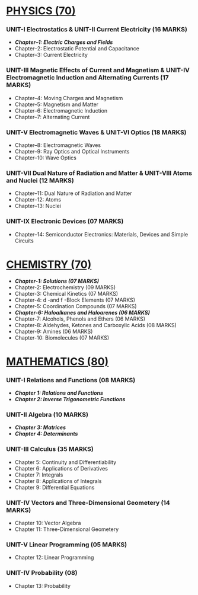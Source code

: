 # [PHYSICS (70)](https://github.com/aniketrepo/class-12/blob/main/Physics_SrSec_2023-24.pdf)

### UNIT-I Electrostatics & UNIT-II Current Electricity (16 MARKS)
  * ***Chapter–1: Electric Charges and Fields***
  * Chapter–2: Electrostatic Potential and Capacitance
  * Chapter–3: Current Electricity

### UNIT-III Magnetic Effects of Current and Magnetism & UNIT-IV Electromagnetic Induction and Alternating Currents (17 MARKS)
  * Chapter–4: Moving Charges and Magnetism
  * Chapter–5: Magnetism and Matter
  * Chapter–6: Electromagnetic Induction
  * Chapter–7: Alternating Current

### UNIT-V Electromagnetic Waves & UNIT-VI Optics (18 MARKS)
  * Chapter–8: Electromagnetic Waves
  * Chapter–9: Ray Optics and Optical Instruments
  * Chapter–10: Wave Optics

### UNIT-VII Dual Nature of Radiation and Matter & UNIT-VIII Atoms and Nuclei (12 MARKS)
  * Chapter–11: Dual Nature of Radiation and Matter
  * Chapter–12: Atoms
  * Chapter–13: Nuclei

### UNIT-IX Electronic Devices (07 MARKS)
  * Chapter–14: Semiconductor Electronics: Materials, Devices and Simple Circuits

# [CHEMISTRY (70)](https://github.com/aniketrepo/class-12/blob/main/Chemistry_SrSec_2023-24.pdf)
  * ***Chapter-1: Solutions (07 MARKS)***
  * Chapter-2: Electrochemistry (09 MARKS)
  * Chapter-3: Chemical Kinetics (07 MARKS)
  * Chapter-4: d -and f -Block Elements (07 MARKS)
  * Chapter-5: Coordination Compounds (07 MARKS)
  * ***Chapter-6: Haloalkanes and Haloarenes (06 MARKS)***
  * Chapter-7: Alcohols, Phenols and Ethers (06 MARKS)
  * Chapter-8: Aldehydes, Ketones and Carboxylic Acids (08 MARKS)
  * Chapter-9: Amines (06 MARKS)
  * Chapter-10: Biomolecules (07 MARKS)

# [MATHEMATICS (80)](https://github.com/aniketrepo/class-12/blob/main/Maths_SrSec_2023-24.pdf)

### UNIT-I Relations and Functions (08 MARKS)
  * ***Chapter 1: Relations and Functions***
  * ***Chapter 2: Inverse Trigonometric Functions***

### UNIT-II Algebra (10 MARKS)
  * ***Chapter 3: Matrices***
  * ***Chapter 4: Determinants***

### UNIT-III Calculus (35 MARKS)
  * Chapter 5: Continuity and Differentiability
  * Chapter 6: Applications of Derivatives
  * Chapter 7: Integrals
  * Chapter 8: Applications of Integrals
  * Chapter 9: Differential Equations

### UNIT-IV Vectors and Three-Dimensional Geometery (14 MARKS)
  * Chapter 10: Vector Algebra
  * Chapter 11: Three-Dimensional Geometery

### UNIT-V Linear Programming (05 MARKS)
  * Chapter 12: Linear Programming

### UNIT-IV Probability (08)
  * Chapter 13: Probability
